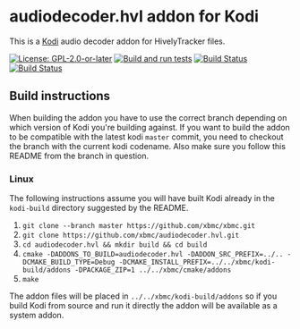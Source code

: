 # audiodecoder.hvl addon for Kodi

This is a [Kodi](https://kodi.tv) audio decoder addon for HivelyTracker files.

[![License: GPL-2.0-or-later](https://img.shields.io/badge/License-GPL%20v2+-blue.svg)](LICENSE.md)
[![Build and run tests](https://github.com/xbmc/audiodecoder.hvl/actions/workflows/build.yml/badge.svg?branch=Nexus)](https://github.com/xbmc/audiodecoder.hvl/actions/workflows/build.yml)
[![Build Status](https://dev.azure.com/teamkodi/binary-addons/_apis/build/status/xbmc.audiodecoder.hvl?branchName=Nexus)](https://dev.azure.com/teamkodi/binary-addons/_build/latest?definitionId=80&branchName=Nexus)
[![Build Status](https://jenkins.kodi.tv/view/Addons/job/xbmc/job/audiodecoder.hvl/job/Nexus/badge/icon)](https://jenkins.kodi.tv/blue/organizations/jenkins/xbmc%2Faudiodecoder.hvl/branches/)

## Build instructions

When building the addon you have to use the correct branch depending on which version of Kodi you're building against. 
If you want to build the addon to be compatible with the latest kodi `master` commit, you need to checkout the branch with the current kodi codename.
Also make sure you follow this README from the branch in question.

### Linux

The following instructions assume you will have built Kodi already in the `kodi-build` directory 
suggested by the README.

1. `git clone --branch master https://github.com/xbmc/xbmc.git`
2. `git clone https://github.com/xbmc/audiodecoder.hvl.git`
3. `cd audiodecoder.hvl && mkdir build && cd build`
4. `cmake -DADDONS_TO_BUILD=audiodecoder.hvl -DADDON_SRC_PREFIX=../.. -DCMAKE_BUILD_TYPE=Debug -DCMAKE_INSTALL_PREFIX=../../xbmc/kodi-build/addons -DPACKAGE_ZIP=1 ../../xbmc/cmake/addons`
5. `make`

The addon files will be placed in `../../xbmc/kodi-build/addons` so if you build Kodi from source and run it directly 
the addon will be available as a system addon.
